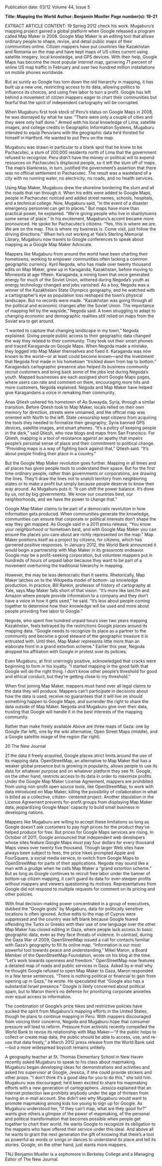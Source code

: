 Publication date: 03/12
Volume 44, Issue 5

**Title: Mapping the World**
**Author: Benjamin Mueller**
**Page number(s): 19-21**

EXTRACT ARTICLE CONTENT:
19
Spring 2012
check his work.
Mugaburu’s 
mapping 
project 
gained a global platform when 
Google released a program called 
Map Maker in 2008. Google Map 
Maker is an editing tool that allows 
ordinary people to shape, revise, 
and detail public maps of their 
communities online. Citizen mappers 
have put countries like Kazakhstan 
and Romania on the map and have 
kept maps of US cities current using 
satellite imagery, local knowledge, and 
GPS devices. With their help, Google 
Maps has become the most popular 
internet map, garnering 71 percent of 
online US map traffic in February and 
over two hundred million installations 
on mobile phones worldwide.


But as surely as Google has torn 
down the old hierarchy in mapping, 
it has built up a new one, restricting 
access to its data, allowing politics to 
influence its choices, and using free 
labor to turn a profit. Google has left 
behind a movement of citizen mappers 
eager to chart their communities but 
fearful that the spirit of independent 
cartography will be corrupted.


When Mugaburu first took stock 
of Peru’s status on Google Maps in 
2008, he was dismayed by what he 
saw. “There were only a couple of 
cities and they were only half done.” 
Armed with his local knowledge of 
Lima, satellite images, and college 
credits in Geographic Information 
Systems, Mugaburu intended to equip 
Peruvians with the geographic data 
he’d thirsted for himself in Hartford. 
He wanted to put Peru on the map.


Mugaburu 
was 
drawn 
in 
particular to a blank spot that he 
knew to be Pachacutec, a slum of 
200,000 residents north of Lima 
that the government refused to 
recognize. Peru didn’t have the money 
or political will to expend resources 
on Pachacutec’s displaced people, 
so it left the slum off of maps. The 
map’s blankness, in turn, justified the 
government’s assertion that there was 
no official settlement in Pachacutec. 
The result was a wasteland of a city 
with no running water, no electricity, 
no roads, and no health services.


Using Map Maker, Mugaburu 
drew the shoreline bordering the slum 
and all the roads that ran through it. 
When his edits were added to Google 
Maps, people in Pachacutec noticed 
and added street names, schools, 
hospitals, and a technical college. 
Now, Mugaburu said, “in the event 
of a disaster emergency personnel can 
get to places.” But maps have more 
than practical power, he explained. 
“We’re giving people who live in 
shantytowns some sense of place.” 
In his excitement, Mugaburu’s accent 
became more pronounced. He spoke 
for Pachacutec’s citizens: “Yes, this is 
where we are. We are on the map. This 
is where my business is. Come visit, 
just follow the driving directions.” 
When he’s not working at Yale’s 
Sterling Memorial Library, Mugaburu 
now travels to Google conferences 
to speak about mapping as a Google 
Map Maker Advocate.


Mappers like Mugaburu from 
around the world have been charting 
their 
hometowns, 
working 
to 
empower communities often lacking 
a common geographic currency. 
Kyril Negoda, who has made over 
twenty thousand edits on Map Maker, 
grew up in Karaganda, Kazakhstan, 
before moving to Minnesota at age 
fifteen. Karaganda, a mining town 
that once generated energy for much 
of the Soviet Union, withered during 
Negoda’s youth as energy technology 
changed and jobs vanished. As a 
boy, Negoda was a winner of the 
Kazakhstani 
State 
Olympics 
geography, and he watched with a 
cartographer’s eye as population 
loss reshaped the town’s physical 
landscape. But no records were made. 
“Kazakhstan was going through all the 
political and economic changes after 
the Soviet Union. The importance of 
mapping fell by the wayside,” Negoda 
said. A town struggling to adapt to 
changing economic and demographic 
realities still relied on maps from the 
Soviet era to get around.


“I wanted to capture that 
changing landscape in my town,” 
Negoda explained. Giving people 
public access to their geographic 
data changed the way they related to 
their community. They took out their 
smart phones and traced Karaganda 
on Google Maps. When Negoda 
made a mistake, they logged into 
Map Maker themselves and fixed it. 
Karaganda was now known to the 
world—or at least could become 
known—and the investment that 
Negoda first made in his hometown 
“trickled down from top to bottom.” 
Karaganda’s cartographic presence 
also helped its business community 
recruit customers and bring back 
some of the jobs lost during Negoda’s 
youth. Mapped businesses are each 
assigned short Google Maps pages, 
where users can rate and comment 
on them, encouraging more hits and 
more customers, Negoda explained. 
Negoda and Map Maker have helped 
give Karagandans a voice in remaking 
their community.


Anas 
Qtiesh 
ushered 
his 
hometown of As Suwayda, Syria, 
through a similar transition. Before 
Qtiesh took to Map Maker, locals 
relied on their own memory for 
direction, streets were unnamed, and 
the official map was oriented with 
North to the left. State censorship 
kept citizens from acquiring the 
tools they needed to formalize their 
geography; Syria banned GPS devices, 
satellite images, and smart phones. 
“It’s a policy of keeping people in the 
dark,” said Qtiesh, who now blogs 
and maps from San Francisco. For 
Qtiesh, mapping is a tool of resistance 
against an apathy that impairs people’s 
personal sense of place and their 
commitment to political change. 
“Providing maps is a way of fighting 
back against that,” Qtiesh said. “It’s 
about people finding their place in a 
country.”


But the Google Map Maker 
revolution goes further. Mapping in all 
times and all places has given people 
tools to understand their space. But for 
the first time ordinary people, rather 
than governments or corporations, 
are drawing the lines. They’ll draw 
the lines not to snatch territory from 
neighboring states or to make a profit 
but simply because people deserve to 
know their way around. As Mugaburu 
puts it: “It can shift the power 
balance. It’s done by us, not by big 
governments. We know our countries 
best, our neighborhoods, and we have 
the power to change that.”


Google Map Maker claims to 
be part of a democratic revolution 
in how information gets produced. 
When communities generate the 
knowledge, communities can ensure 
that corporate or political interests 
don’t shape the way they get mapped. 
As Google said in a 2011 press release, 
“You know your neighborhood or 
hometown best, and with Google 
Map Maker you can ensure the places 
you care about are richly represented 
on the map.” Map Maker positions 
itself as a project by citizens, for 
citizens, which has garnered positive 
responses. In January 2012, the World 
Bank announced it would begin a 
partnership with Map Maker in its 
grassroots endeavor. Google may 
be a profit-seeking corporation, but 
volunteer mappers put in hundreds 
of hours of unpaid labor because 
they want to be part of a movement 
overturning the traditional hierarchy 
in mapping. 


However, 
the 
may 
be less democratic than it seems. 
Rhetorically, Map Maker latches on 
to the Wikipedia model of bottom-
up knowledge production. In practice, 
Bill Rankin, professor of history of 
cartography at Yale, says Map Maker 
falls short of that vision. “It’s more 
like last.fm and Amazon where people 
provide information to a company 
and they don’t have a voice in how 
it gets used,” he said. “It’s less about 
people coming together to determine 
how their knowledge will be used and 
more about people providing free 
labor to Google.” 


Negoda, who spent five hundred 
unpaid hours over two years mapping 
Kazakhstan, feels betrayed by the 
restrictions Google places around 
its mapping data. “Google needs to 
recognize its place as a partner to 
the community and become a good 
steward of the geographic treasure 
it is entrusted with. Until then, Map 
Maker represents little more than an 
elaborate front in a grand extortion 
scheme.” Earlier this year, Negoda 
dropped his affiliation with Google in 
protest over its policies.


Even 
Mugaburu, 
at 
first 
unerringly positive, acknowledged 
that cracks were beginning to form 
in his loyalty. “I started mapping in 
the good faith that Google will do 
the right thing. I don’t know other 
people’s threshold for good and 
ethical conduct, but they’re getting 
close to my threshold.”


When first joining Map Maker, 
mappers must hand over all legal 
claims to the data they will produce. 
Mappers can’t participate in decisions 
about how the data is used, receive no 
guarantees that it will live on should 
something happen to Google Maps, 
and surrender the right to share the 
data outside of Map Maker. Negoda 
and Mugaburu give over their data, 
trusting that Google will handle it 
in the best interests of the mapping 
community. 


Rather than make freely available 
Above are three maps of Gaza: one by Google (far left), one by the wiki alternative, 
Open Street Maps (middle), and a Google satellite image of the region (far right).


20
The New Journal


21
the data it freely acquired, Google 
places strict limits around the use of 
its mapping data. OpenStreetMap, an 
alternative to Map Maker that has a 
weaker global presence but is growing 
in popularity, allows people to use its 
data for whatever purpose and on 
whatever platform they see fit. Google, 
on the other hand, restricts access to 
its data in order to maximize profits. 
Under the Google Map Maker License 
Agreement, mappers are prohibited 
from using non-profit open source 
tools, like OpenStreetMap, to work 
with data introduced on Map Maker, 
killing the possibility of collaboration 
in what is billed as a collective, citizen-
centered project. Another stipulation 
in the License Agreement prevents 
for-profit groups from displaying 
Map Maker data, jeopardizing Google 
Maps’ capacity to build small business 
in developing nations.


Mappers like Mugaburu are 
willing to accept these limitations so 
long as Google doesn’t ask customers 
to pay high prices for the product 
they’ve helped produce for free. But 
prices for Google Maps services are 
rising. In October of 2011, Google 
announced that independent web 
developers whose sites feature Google 
Maps must pay four dollars for every 
thousand Maps views over twenty 
five thousand. Though larger Web 
sites have always been subject to fees, 
the price hikes prompted Apple and 
FourSquare, a social media service, 
to switch from Google Maps to 
OpenStreetMap for parts of their 
applications. Negoda may sound 
like a man with a grudge when he 
calls Map Maker a “grand extortion 
scheme.” But as long as Google 
continues to recruit free labor under 
the banner of bottom-up citizen 
mapping, it can’t guard its data for 
ever-steeper profits without mappers 
and viewers questioning its motives. 
Representatives from Google did 
not respond to multiple requests for 
comment on its pricing and other 
policies.


With final decision-making power 
concentrated in a group of executives, 
dubbed the “Google gods” by 
Mugaburu, data for politically sensitive 
locations is often ignored. Active edits 
to the map of Cyprus were suppressed 
and the country was left blank because 
Google feared offending the Turks 
or Greeks with their use of one 
language over the other. Map Maker 
has closed editing in Gaza, where 
people lack access to basic geographic 
data, even as they face threats of 
violence. In contrast, during the 
Gaza War of 2009, OpenStreetMap 
issued a call for contacts familiar 
with Gaza’s geography to fill its 
online map. “Information is our most 
powerful tool towards peace and 
understanding,” Mikel Maron, a Board 
Member of the OpenStreetMap 
Foundation, wrote on his blog at the 
time. “Let’s work towards openness 
and freedom.” OpenStreetMap now 
features a detailed map of roads 
and public services in Gaza. Asked 
by e-mail why he thought Google 
refused to open Map Maker to Gaza, 
Maron responded in a few terse 
sentences. “There is nothing political 
or financial to gain from opening up 
in Gaza,” he wrote. He speculated that 
“Google also has a substantial Israel 
presence.” Google is likely concerned 
about political spam, but to Maron 
there’s no defense for prioritizing 
corporate anxieties over equal access 
to information.


The combination of Google’s 
price hikes and restrictive policies have 
sucked the spirit from Mugaburu’s 
mapping efforts in the United States, 
though he plans to continue mapping 
in Peru. With mappers discouraged 
from voicing their concerns, Negoda 
and Mugaburu hope that consumer 
pressure will lead to reform. Pressure 
from activists recently compelled the 
World Bank to revise its relationship 
with Map Maker—“if the public 
helps to collect or create map data, the 
public should be able to access, use, 
and re-use that data freely,” a March 
2012 press release from the World 
Bank said—but a more widespread 
boycott remains unlikely. 


A geography teacher at St. 
Thomas Elementary School in New 
Haven recently asked Mugaburu to 
speak to his class about mapmaking. 
Mugaburu began developing ideas 
for demonstrations and activities 
and asked his supervisor at Google, 
Jessica, if she could provide stickers 
and other props. “I don’t think it’s a 
good idea for you to do this,” she told 
him. Mugaburu was discouraged; he’d 
been excited to share his mapmaking 
efforts with a new generation of 
cartographers. Jessica explained that 
an internet protection law prohibits 
anybody under the age of thirteen 
from having an e-mail account. She 
didn’t see why Mugaburu would want 
to promote mapmaking among kids 
too young to sign up for Google. As 
Mugaburu understood her, “if they 
can’t map, what are they good for?” 
wants 
give 
others a glimpse of the power of 
mapmaking, of the personal and 
political transformation that becomes 
possible when people get together to 
chart their world. He wants Google 
to recognize its obligation to the 
mappers who have offered their 
service under this ideal. And above all 
he wants to grant the next generation 
the gift of knowing that there’s a tool 
as powerful as words or songs or 
dances to understand its place and tell 
its stories. Google, on the other hand, 
just wants more mappers.


TNJ
Benjamin Mueller is a 
sophomore in Berkeley 
College and a Managing 
Editor of The New Journal.